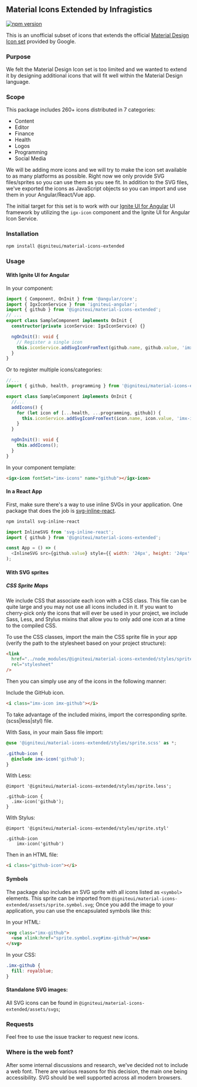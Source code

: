 ## Material Icons Extended by Infragistics

[![npm version](https://badge.fury.io/js/%40igniteui%2Fmaterial-icons-extended.svg)](https://badge.fury.io/js/%40igniteui%2Fmaterial-icons-extended)

This is an unofficial subset of icons that extends the official [Material Design Icon set](https://github.com/google/material-design-icons) provided by Google.

### Purpose

We felt the Material Design Icon set is too limited and we wanted to extend it by designing additional icons that will fit well within the Material Design language.

### Scope

This package includes 260+ icons distributed in 7 categories:

- Content
- Editor
- Finance
- Health
- Logos
- Programming
- Social Media

We will be adding more icons and we will try to make the icon set available to as many platforms as possible. Right now we only provide SVG files/sprites so you can use them as you see fit. In addition to the SVG files, we've exported the icons as JavaScript objects so you can import and use them in your Angular/React/Vue app.

The initial target for this set is to work with our [Ignite UI for Angular](https://www.infragistics.com/products/ignite-ui-angular?utm_source=GitHub%2C%20npm&utm_medium=readme&utm_campaign=backlink) UI framework by utilizing the `igx-icon` component and the Ignite UI for Angular Icon Service.

### Installation

```sh
npm install @igniteui/material-icons-extended
```

### Usage

#### With Ignite UI for Angular

In your component:

```typescript
import { Component, OnInit } from '@angular/core';
import { IgxIconService } from 'igniteui-angular';
import { github } from '@igniteui/material-icons-extended';
// ...
export class SampleComponent implements OnInit {
  constructor(private iconService: IgxIconService) {}

  ngOnInit(): void {
    // Register a single icon
    this.iconService.addSvgIconFromText(github.name, github.value, 'imx-icons');
  }
}
```

Or to register multiple icons/categories:

```typescript
//...
import { github, health, programming } from '@igniteui/material-icons-extended';

export class SampleComponent implements OnInit {
  //...
  addIcons() {
    for (let icon of [...health, ...programming, github]) {
      this.iconService.addSvgIconFromText(icon.name, icon.value, 'imx-icons');
    }
  }

  ngOnInit(): void {
    this.addIcons();
  }
}
```

In your component template:

```html
<igx-icon fontSet="imx-icons" name="github"></igx-icon>
```

#### In a React App

First, make sure there's a way to use inline SVGs in your application. One package that does the job is [svg-inline-react](https://github.com/sairion/svg-inline-react).

```sh
npm install svg-inline-react
```

```javascript
import InlineSVG from 'svg-inline-react';
import { github } from '@igniteui/material-icons-extended';

const App = () => (
  <InlineSVG src={github.value} style={{ width: '24px', height: '24px' }} />
);
```

#### With SVG sprites

##### CSS Sprite Maps

We include CSS that associate each icon with a CSS class. This file can be quite large and you may not use all icons included in it. If you want to cherry-pick only the icons that will ever be used in your project, we include Sass, Less, and Stylus mixins that allow you to only add one icon at a time to the compiled CSS.

To use the CSS classes, import the main the CSS sprite file in your app (verify the path to the stylesheet based on your project structure):

```html
<link
  href="../node_modules/@igniteui/material-icons-extended/styles/sprite.css"
  rel="stylesheet"
/>
```

Then you can simply use any of the icons in the following manner:

Include the GitHub icon.

```html
<i class="imx-icon imx-github"></i>
```

To take advantage of the included mixins, import the corresponding sprite.(scss|less|styl) file.

With Sass, in your main Sass file import:

```scss
@use '@igniteui/material-icons-extended/styles/sprite.scss' as *;

.github-icon {
  @include imx-icon('github');
}
```

With Less:

```less
@import '@igniteui/material-icons-extended/styles/sprite.less';

.github-icon {
  .imx-icon('github');
}
```

With Stylus:

```stylus
@import '@igniteui/material-icons-extended/styles/sprite.styl'

.github-icon
    imx-icon('github')
```

Then in an HTML file:

```html
<i class="github-icon"></i>
```

#### Symbols

The package also includes an SVG sprite with all icons listed as `<symbol>` elements. This sprite can be imported from `@igniteui/material-icons-extended/assets/sprite.symbol.svg`;
Once you add the image to your application, you can use the encapsulated symbols like this:

In your HTML:

```html
<svg class="imx-github">
  <use xlink:href="sprite.symbol.svg#imx-github"></use>
</svg>
```

In your CSS:

```css
.imx-github {
  fill: royalblue;
}
```

#### Standalone SVG images:

All SVG icons can be found in `@igniteui/material-icons-extended/assets/svgs`;

### Requests

Feel free to use the issue tracker to request new icons.

### Where is the web font?

After some internal discussions and research, we've decided not to include a web font.
There are various reasons for this decision, the main one being accessibility. SVG should be well supported across all modern browsers.

